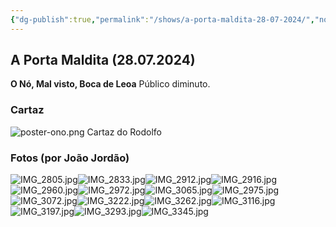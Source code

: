 ```yaml
---
{"dg-publish":true,"permalink":"/shows/a-porta-maldita-28-07-2024/","noteIcon":"✦"}
---
```


## A Porta Maldita (28.07.2024)
**O Nó, Mal visto, Boca de Leoa** 
Público diminuto.

### Cartaz
![poster-ono.png](/img/user/img/poster-ono.png)
Cartaz do Rodolfo

### Fotos (por João Jordão)
![IMG_2805.jpg](/img/user/img/IMG_2805.jpg)![IMG_2833.jpg](/img/user/img/IMG_2833.jpg)![IMG_2912.jpg](/img/user/img/IMG_2912.jpg)![IMG_2916.jpg](/img/user/img/IMG_2916.jpg)![IMG_2960.jpg](/img/user/img/IMG_2960.jpg)![IMG_2972.jpg](/img/user/img/IMG_2972.jpg)![IMG_3065.jpg](/img/user/img/IMG_3065.jpg)![IMG_2975.jpg](/img/user/img/IMG_2975.jpg)![IMG_3072.jpg](/img/user/img/IMG_3072.jpg)![IMG_3222.jpg](/img/user/img/IMG_3222.jpg)![IMG_3262.jpg](/img/user/img/IMG_3262.jpg)![IMG_3116.jpg](/img/user/img/IMG_3116.jpg)![IMG_3197.jpg](/img/user/img/IMG_3197.jpg)![IMG_3293.jpg](/img/user/img/IMG_3293.jpg)![IMG_3345.jpg](/img/user/img/IMG_3345.jpg)